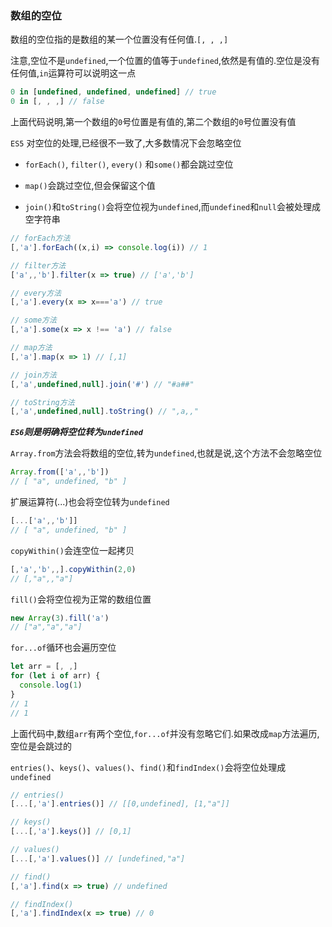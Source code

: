 ### 数组的空位
数组的空位指的是数组的某一个位置没有任何值.`[, , ,]`

注意,空位不是`undefined`,一个位置的值等于`undefined`,依然是有值的.空位是没有任何值,`in`运算符可以说明这一点

```javascript
0 in [undefined, undefined, undefined] // true
0 in [, , ,] // false
```

上面代码说明,第一个数组的`0`号位置是有值的,第二个数组的`0`号位置没有值

`ES5` 对空位的处理,已经很不一致了,大多数情况下会忽略空位

- `forEach()`, `filter()`, `every()` 和`some()`都会跳过空位

- `map()`会跳过空位,但会保留这个值

- `join()`和`toString()`会将空位视为`undefined`,而`undefined`和`null`会被处理成空字符串

```javascript
// forEach方法
[,'a'].forEach((x,i) => console.log(i)) // 1

// filter方法
['a',,'b'].filter(x => true) // ['a','b']

// every方法
[,'a'].every(x => x==='a') // true

// some方法
[,'a'].some(x => x !== 'a') // false

// map方法
[,'a'].map(x => 1) // [,1]

// join方法
[,'a',undefined,null].join('#') // "#a##"

// toString方法
[,'a',undefined,null].toString() // ",a,,"
```

**_`ES6`则是明确将空位转为`undefined`_**

`Array.from`方法会将数组的空位,转为`undefined`,也就是说,这个方法不会忽略空位

```javascript
Array.from(['a',,'b'])
// [ "a", undefined, "b" ]
```

扩展运算符(...)也会将空位转为`undefined`

```javascript
[...['a',,'b']]
// [ "a", undefined, "b" ]
```

`copyWithin()`会连空位一起拷贝

```javascript
[,'a','b',,].copyWithin(2,0)
// [,"a",,"a"]
```

`fill()`会将空位视为正常的数组位置

```javascript
new Array(3).fill('a')
// ["a","a","a"]
```

`for...of`循环也会遍历空位

```javascript
let arr = [, ,]
for (let i of arr) {
  console.log(1)
}
// 1
// 1
```

上面代码中,数组`arr`有两个空位,`for...of`并没有忽略它们.如果改成`map`方法遍历,空位是会跳过的

`entries()`、`keys()`、`values()`、`find()`和`findIndex()`会将空位处理成`undefined`

```javascript
// entries()
[...[,'a'].entries()] // [[0,undefined], [1,"a"]]

// keys()
[...[,'a'].keys()] // [0,1]

// values()
[...[,'a'].values()] // [undefined,"a"]

// find()
[,'a'].find(x => true) // undefined

// findIndex()
[,'a'].findIndex(x => true) // 0
```